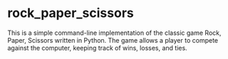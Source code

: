 # rock_paper_scissors
This is a simple command-line implementation of the classic game Rock, Paper, Scissors written in Python. The game allows a player to compete against the computer, keeping track of wins, losses, and ties.
